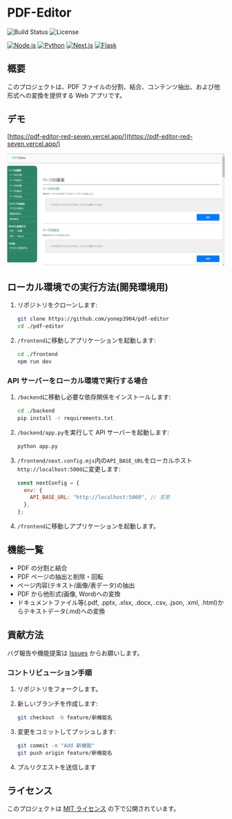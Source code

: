# PDF-Editor

![Build Status](https://img.shields.io/badge/build-passing-brightgreen)
![License](https://img.shields.io/badge/license-MIT-blue)

[![Node.js](https://img.shields.io/badge/Node.js-43853D.svg?logo=node.js&logoColor=white)](https://nodejs.org/)
[![Python](https://img.shields.io/badge/Python-3776AB.svg?logo=python&logoColor=white)](https://python.org/)
[![Next.js](https://img.shields.io/badge/Next.js-000000.svg?logo=next.js&logoColor=white)](https://nextjs.org/)
[![Flask](https://img.shields.io/badge/Flask-000000.svg?logo=flask&logoColor=white)](https://flask.palletsprojects.com/)

## 概要

このプロジェクトは、PDF ファイルの分割、結合、コンテンツ抽出、および他形式への変換を提供する Web アプリです。

## デモ

[https://pdf-editor-red-seven.vercel.app/](https://pdf-editor-red-seven.vercel.app/)

![スクリーンショット](docs/screenshot.png)

## ローカル環境での実行方法(開発環境用)

1. リポジトリをクローンします:
   ```bash
   git clone https://github.com/yonep3904/pdf-editor
   cd ./pdf-editor
   ```
1. `/frontend`に移動しアプリケーションを起動します:
   ```bash
   cd ./frontend
   npm run dev
   ```

### API サーバーをローカル環境で実行する場合

1. `/backend`に移動し必要な依存関係をインストールします:
   ```bash
   cd ./backend
   pip install -r requirements.txt
   ```
1. `/backend/app.py`を実行して API サーバーを起動します:
   ```bash
   python app.py
   ```
1. `/frontend/next.config.mjs`内の`API_BASE_URL`をローカルホスト`http://localhost:5000`に変更します:
   ```JavaScript
   const nextConfig = {
     env: {
       API_BASE_URL: "http://localhost:5000", // 変更
     },
   };
   ```
1. `/frontend`に移動しアプリケーションを起動します。

## 機能一覧

- PDF の分割と結合
- PDF ページの抽出と削除・回転
- ページ内容(テキスト/画像/表データ)の抽出
- PDF から他形式(画像, Word)への変換
- ドキュメントファイル等(.pdf, .pptx, .xlsx, .docx, .csv, .json, .xml, .html)からテキストデータ(.md)への変換

## 貢献方法

バグ報告や機能提案は [Issues](https://github.com/yonep3904/pdf-editor/issues) からお願いします。

### コントリビューション手順

1. リポジトリをフォークします。
1. 新しいブランチを作成します:

   ```bash
   git checkout -b feature/新機能名
   ```

1. 変更をコミットしてプッシュします:
   ```bash
   git commit -m "Add 新機能"
   git push origin feature/新機能名
   ```
1. プルリクエストを送信します

## ライセンス

このプロジェクトは [MIT ライセンス](LICENSE) の下で公開されています。
